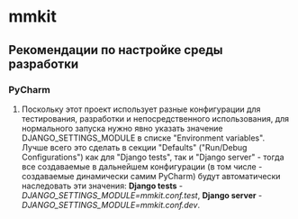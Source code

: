 # mmkit

## Рекомендации по настройке среды разработки

### PyCharm

1. Поскольку этот проект использует разные конфигурации для тестирования, разработки и непосредственного использования,
   для нормального запуска нужно явно указать значение DJANGO_SETTINGS_MODULE в списке "Environment variables". Лучше
   всего это сделать в секции "Defaults" ("Run/Debug Configurations") как для "Django tests", так и "Django server" -
   тогда все создаваемые в дальнейшем конфигурации (в том числе - создаваемые динамически самим PyCharm) будут
   автоматически наследовать эти значения: **Django tests** - *DJANGO_SETTINGS_MODULE=mmkit.conf.test*, **Django
   server** - *DJANGO_SETTINGS_MODULE=mmkit.conf.dev*.